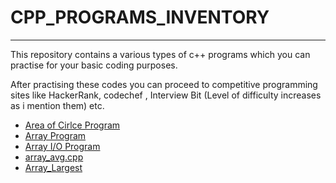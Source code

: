 # CPP_PROGRAMS_INVENTORY
---
This repository contains a various types of c++ programs which you can practise for your basic coding purposes.

After practising these codes you can proceed to competitive programming sites like HackerRank, codechef , Interview Bit (Level of difficulty increases as i mention them) etc.
* [Area of Cirlce Program](https://github.com/SHUBHAMBANSAL001/CPP_PROGRAMS_INVENTORY/blob/master/areaofcircle.cpp)
* [Array Program](https://github.com/SHUBHAMBANSAL001/CPP_PROGRAMS_INVENTORY/blob/master/array.cpp)
* [Array I/O Program](https://github.com/SHUBHAMBANSAL001/CPP_PROGRAMS_INVENTORY/blob/master/array2.cpp)
* [array_avg.cpp](https://github.com/SHUBHAMBANSAL001/CPP_PROGRAMS_INVENTORY/blob/master/array_avg.cpp)
* [Array_Largest](https://github.com/SHUBHAMBANSAL001/CPP_PROGRAMS_INVENTORY/blob/master/array_largest.cpp)


